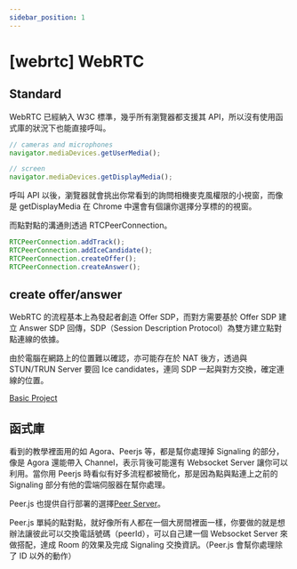 ```yaml
---
sidebar_position: 1
---
```


# [webrtc] WebRTC

## Standard

WebRTC 已經納入 W3C 標準，幾乎所有瀏覽器都支援其 API，所以沒有使用函式庫的狀況下也能直接呼叫。

```typescript
// cameras and microphones
navigator.mediaDevices.getUserMedia();

// screen
navigator.mediaDevices.getDisplayMedia();
```

呼叫 API 以後，瀏覽器就會挑出你常看到的詢問相機麥克風權限的小視窗，而像是 getDisplayMedia 在 Chrome 中還會有個讓你選擇分享標的的視窗。

而點對點的溝通則透過 RTCPeerConnection。

```typescript
RTCPeerConnection.addTrack();
RTCPeerConnection.addIceCandidate();
RTCPeerConnection.createOffer();
RTCPeerConnection.createAnswer();
```

## create offer/answer

WebRTC 的流程基本上為發起者創造 Offer SDP，而對方需要基於 Offer SDP 建立 Answer SDP 回傳，SDP（Session Description Protocol）為雙方建立點對點連線的依據。

由於電腦在網路上的位置難以確認，亦可能存在於 NAT 後方，透過與 STUN/TRUN Server 要回 Ice candidates，連同 SDP 一起與對方交換，確定連線的位置。

[Basic Project](https://github.com/typeneko/webrtc-basic/blob/main/src/pages/index.tsx)

## 函式庫

看到的教學裡面用的如 Agora、Peerjs 等，都是幫你處理掉 Signaling 的部分，像是 Agora 還能帶入 Channel，表示背後可能還有 Websocket Server 讓你可以利用。當你用 Peerjs 時看似有好多流程都被簡化，那是因為點與點連上之前的 Signaling 部分有他的雲端伺服器在幫你處理。

Peer.js 也提供自行部署的選擇[Peer Server](https://github.com/peers/peerjs-server)。

Peer.js 單純的點對點，就好像所有人都在一個大房間裡面一樣，你要做的就是想辦法讓彼此可以交換電話號碼（peerId），可以自己建一個 Websocket Server 來做搭配，達成 Room 的效果及完成 Signaling 交換資訊。（Peer.js 會幫你處理除了 ID 以外的動作）
